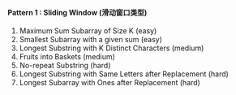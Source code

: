 #### Pattern 1 : Sliding Window (滑动窗口类型)
1. Maximum Sum Subarray of Size K (easy)
2. Smallest Subarray with a given sum (easy)
3. Longest Substring with K Distinct Characters (medium)
4. Fruits into Baskets (medium)
5. No-repeat Substring (hard)
6. Longest Substring with Same Letters after Replacement (hard)
7. Longest Subarray with Ones after Replacement (hard)
